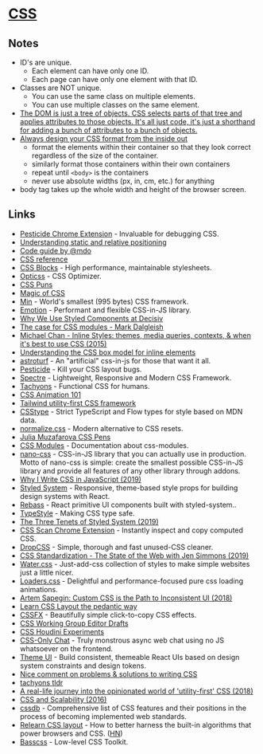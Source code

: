 # [CSS](https://developer.mozilla.org/en-US/docs/Web/CSS)

## Notes

- ID's are unique.
  - Each element can have only one ID.
  - Each page can have only one element with that ID.
- Classes are NOT unique.
  - You can use the same class on multiple elements.
  - You can use multiple classes on the same element.
- [The DOM is just a tree of objects. CSS selects parts of that tree and applies attributes to those objects. It's all just code, it's just a shorthand for adding a bunch of attributes to a bunch of objects.](https://www.reddit.com/r/javascript/comments/9jpvon/do_you_even_need_a_css_framework/)
- [Always design your CSS format from the inside out](https://www.quora.com/What-is-the-best-way-to-prevent-divs-from-overlapping-I-have-3-divs-The-First-div-changes-its-size-and-overlaps-the-second-one-which-is-a-set-of-images)
  - format the elements within their container so that they look correct regardless of the size of the container.
  - similarly format those containers within their own containers
  - repeat until `<body>` is the containers
  - never use absolute widths (px, in, cm, etc.) for anything
- body tag takes up the whole width and height of the browser screen.

## Links

- [Pesticide Chrome Extension](https://chrome.google.com/webstore/detail/pesticide-for-chrome/bblbgcheenepgnnajgfpiicnbbdmmooh) - Invaluable for debugging CSS.
- [Understanding static and relative positioning](https://webplatform.github.io/docs/tutorials/static_and_relative_positioning/)
- [Code guide by @mdo](http://codeguide.co/)
- [CSS reference](https://cssreference.io/)
- [CSS Blocks](https://github.com/linkedin/css-blocks) - High performance, maintainable stylesheets.
- [Opticss](https://github.com/linkedin/opticss) - CSS Optimizer.
- [CSS Puns](https://saijogeorge.com/css-puns/)
- [Magic of CSS](https://adamschwartz.co/magic-of-css/)
- [Min](https://github.com/owenversteeg/min) - World's smallest (995 bytes) CSS framework.
- [Emotion](https://emotion.sh/) - Performant and flexible CSS-in-JS library.
- [Why We Use Styled Components at Decisiv](https://medium.com/@_alanbsmith/why-we-use-styled-components-at-decisiv-a8ac6e1507ac)
- [The case for CSS modules - Mark Dalgleish](https://www.youtube.com/watch?v=zR1lOuyQEt8)
- [Michael Chan - Inline Styles: themes, media queries, contexts, & when it's best to use CSS (2015)](https://www.youtube.com/watch?v=ERB1TJBn32c)
- [Understanding the CSS box model for inline elements](https://hacks.mozilla.org/2015/03/understanding-inline-box-model/)
- [astroturf](https://github.com/4Catalyzer/astroturf) - An "artificial" css-in-js for those that want it all.
- [Pesticide](https://github.com/mrmrs/pesticide) - Kill your CSS layout bugs.
- [Spectre](https://github.com/picturepan2/spectre) - Lightweight, Responsive and Modern CSS Framework.
- [Tachyons](https://github.com/tachyons-css/tachyons) - Functional CSS for humans.
- [CSS Animation 101](https://github.com/cssanimation/css-animation-101#readme)
- [Tailwind utility-first CSS framework](https://tailwindcss.com/docs/what-is-tailwind/)
- [CSStype](https://github.com/frenic/csstype) - Strict TypeScript and Flow types for style based on MDN data.
- [normalize.css](https://github.com/necolas/normalize.css) - Modern alternative to CSS resets.
- [Julia Muzafarova CSS Pens](https://codepen.io/miocene/)
- [CSS Modules](https://github.com/css-modules/css-modules) - Documentation about css-modules.
- [nano-css](https://github.com/streamich/nano-css) - CSS-in-JS library that you can actually use in production. Motto of nano-css is simple: create the smallest possible CSS-in-JS library and provide all features of any other library through addons.
- [Why I Write CSS in JavaScript (2019)](https://mxstbr.com/thoughts/css-in-js/)
- [Styled System](https://github.com/jxnblk/styled-system) - Responsive, theme-based style props for building design systems with React.
- [Rebass](https://github.com/rebassjs/rebass) - React primitive UI components built with styled-system..
- [TypeStyle](https://github.com/typestyle/typestyle) - Making CSS type safe.
- [The Three Tenets of Styled System (2019)](https://jxnblk.com/blog/the-three-tenets-of-styled-system/)
- [CSS Scan Chrome Extension](https://getcssscan.com/) - Instantly inspect and copy computed CSS.
- [DropCSS](https://github.com/leeoniya/dropcss) - Simple, thorough and fast unused-CSS cleaner.
- [CSS Standardization - The State of the Web with Jen Simmons (2019)](https://www.youtube.com/watch?v=TQ7NqpFMbFs)
- [Water.css](https://github.com/kognise/water.css) - Just-add-css collection of styles to make simple websites just a little nicer.
- [Loaders.css](https://github.com/ConnorAtherton/loaders.css) - Delightful and performance-focused pure css loading animations.
- [Artem Sapegin: Custom CSS is the Path to Inconsistent UI (2018)](https://www.youtube.com/watch?v=t5VTLwAias8)
- [Learn CSS Layout the pedantic way](http://book.mixu.net/css/)
- [CSSFX](https://cssfx.dev/) - Beautifully simple click-to-copy CSS effects.
- [CSS Working Group Editor Drafts](https://drafts.csswg.org/)
- [CSS Houdini Experiments](https://css-houdini.rocks/)
- [CSS-Only Chat](https://github.com/kkuchta/css-only-chat) - Truly monstrous async web chat using no JS whatsoever on the frontend.
- [Theme UI](https://github.com/system-ui/theme-ui) - Build consistent, themeable React UIs based on design system constraints and design tokens.
- [Nice comment on problems & solutions to writing CSS](https://github.com/tachyons-css/tachyons/issues/12#issuecomment-309565525)
- [tachyons tldr](https://tachyons-tldr.now.sh/#/classes)
- [A real-life journey into the opinionated world of 'utility-first' CSS (2018)](https://www.youtube.com/watch?v=2-q4asoHUqU)
- [CSS and Scalability (2016)](https://mrmrs.cc/writing/scalable-css/)
- [cssdb](https://cssdb.org/) - Comprehensive list of CSS features and their positions in the process of becoming implemented web standards.
- [Relearn CSS layout](https://every-layout.dev/) - How to better harness the built-in algorithms that power browsers and CSS. ([HN](https://news.ycombinator.com/item?id=20196061))
- [Basscss](https://github.com/basscss/basscss) - Low-level CSS Toolkit.
